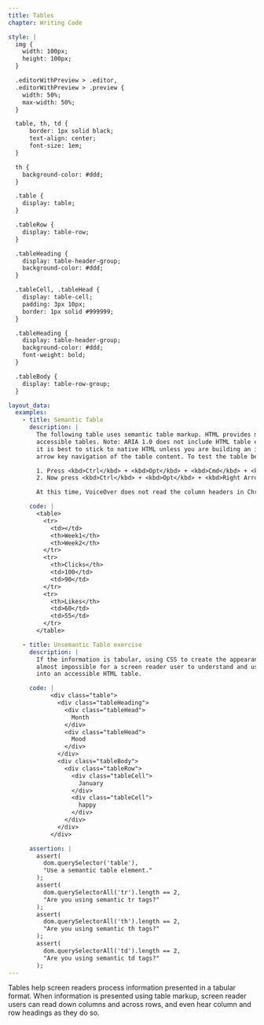 ```yaml
---
title: Tables
chapter: Writing Code

style: |
  img {
    width: 100px;
    height: 100px;
  }

  .editorWithPreview > .editor,
  .editorWithPreview > .preview {
    width: 50%;
    max-width: 50%;
  }

  table, th, td {
      border: 1px solid black;
      text-align: center;
      font-size: 1em;
  }

  th {
    background-color: #ddd;
  }

  .table {
    display: table;
  }

  .tableRow {
    display: table-row;
  }

  .tableHeading {
    display: table-header-group;
    background-color: #ddd;
  }

  .tableCell, .tableHead {
    display: table-cell;
    padding: 3px 10px;
    border: 1px solid #999999;
  }

  .tableHeading {
    display: table-header-group;
    background-color: #ddd;
    font-weight: bold;
  }

  .tableBody {
    display: table-row-group;
  }

layout_data:
  examples:
    - title: Semantic Table
      description: |
        The following table uses semantic table markup. HTML provides many elements and attributes to create fully
        accessible tables. Note: ARIA 1.0 does not include HTML table equivalence; that is coming in ARIA 1.1. So
        it is best to stick to native HTML unless you are building an interactive grid that includes two-dimensional
        arrow key navigation of the table content. To test the table below with VoiceOver:

        1. Press <kbd>Ctrl</kbd> + <kbd>Opt</kbd> + <kbd>Cmd</kbd> + <kbd>h</kbd> repeatedly until you reach the Editor Output region.
        2. Now press <kbd>Ctrl</kbd> + <kbd>Opt</kbd> + <kbd>Right Arrow</kbd> repeatedly to navigate the table cells.

        At this time, VoiceOver does not read the column headers in Chrome. However, VoiceOver does read them in Safari. Windows screen readers typically read column and row headers as well.

      code: |
        <table>
          <tr>
            <td></td>
            <th>Week1</th>
            <th>Week2</th>
          </tr>
          <tr>
            <th>Clicks</th>
            <td>100</td>
            <td>90</td>
          </tr>
          <tr>
            <th>Likes</th>
            <td>60</td>
            <td>55</td>
          </tr>
        </table>

    - title: Unsemantic Table exercise
      description: |
        If the information is tabular, using CSS to create the appearance of a table makes the information
        almost impossible for a screen reader user to understand and use. Convert the following tabular data
        into an accessible HTML table.

      code: |
            <div class="table">
              <div class="tableHeading">
                <div class="tableHead">
                  Month
                </div>
                <div class="tableHead">
                  Mood
                </div>
              </div>
              <div class="tableBody">
                <div class="tableRow">
                  <div class="tableCell">
                    January
                  </div>
                  <div class="tableCell">
                    happy
                  </div>
                </div>
              </div>
            </div>

      assertion: |
        assert(
          dom.querySelector('table'),
          "Use a semantic table element."
        );
        assert(
          dom.querySelectorAll('tr').length == 2,
          "Are you using semantic tr tags?"
        );
        assert(
          dom.querySelectorAll('th').length == 2,
          "Are you using semantic th tags?"
        );
        assert(
          dom.querySelectorAll('td').length == 2,
          "Are you using semantic td tags?"
        );
---
```

Tables help screen readers process information presented in a tabular format.
When information is presented using table markup, screen reader users can
read down columns and across rows, and even hear column and row headings as they do so.
